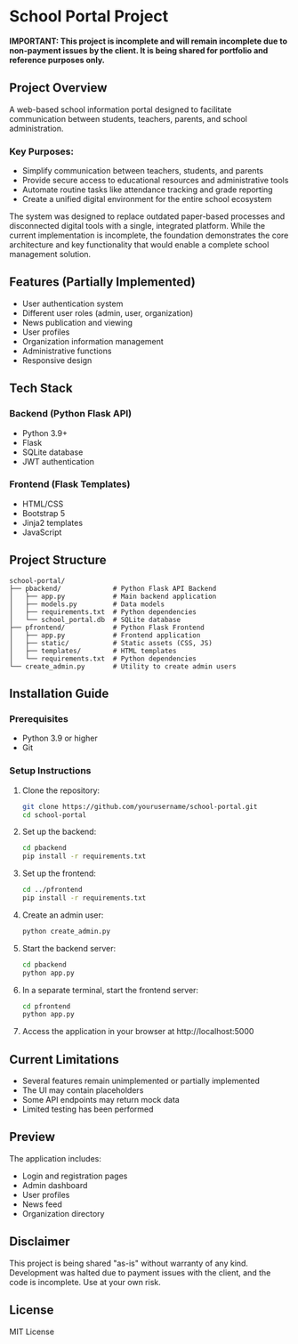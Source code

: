 # School Portal Project

**IMPORTANT: This project is incomplete and will remain incomplete due to non-payment issues by the client. It is being shared for portfolio and reference purposes only.**

## Project Overview

A web-based school information portal designed to facilitate communication between students, teachers, parents, and school administration.

### Key Purposes:
- Simplify communication between teachers, students, and parents
- Provide secure access to educational resources and administrative tools
- Automate routine tasks like attendance tracking and grade reporting
- Create a unified digital environment for the entire school ecosystem

The system was designed to replace outdated paper-based processes and disconnected digital tools with a single, integrated platform. While the current implementation is incomplete, the foundation demonstrates the core architecture and key functionality that would enable a complete school management solution.

## Features (Partially Implemented)

- User authentication system
- Different user roles (admin, user, organization)
- News publication and viewing
- User profiles
- Organization information management
- Administrative functions
- Responsive design

## Tech Stack

### Backend (Python Flask API)
- Python 3.9+
- Flask
- SQLite database
- JWT authentication

### Frontend (Flask Templates)
- HTML/CSS
- Bootstrap 5
- Jinja2 templates
- JavaScript

## Project Structure

```
school-portal/
├── pbackend/             # Python Flask API Backend
│   ├── app.py            # Main backend application
│   ├── models.py         # Data models
│   ├── requirements.txt  # Python dependencies
│   └── school_portal.db  # SQLite database
├── pfrontend/            # Python Flask Frontend
│   ├── app.py            # Frontend application
│   ├── static/           # Static assets (CSS, JS)
│   ├── templates/        # HTML templates
│   └── requirements.txt  # Python dependencies
└── create_admin.py       # Utility to create admin users
```

## Installation Guide

### Prerequisites
- Python 3.9 or higher
- Git

### Setup Instructions

1. Clone the repository:
   ```bash
   git clone https://github.com/yourusername/school-portal.git
   cd school-portal
   ```

2. Set up the backend:
   ```bash
   cd pbackend
   pip install -r requirements.txt
   ```

3. Set up the frontend:
   ```bash
   cd ../pfrontend
   pip install -r requirements.txt
   ```

4. Create an admin user:
   ```bash
   python create_admin.py
   ```

5. Start the backend server:
   ```bash
   cd pbackend
   python app.py
   ```

6. In a separate terminal, start the frontend server:
   ```bash
   cd pfrontend
   python app.py
   ```

7. Access the application in your browser at http://localhost:5000

## Current Limitations

- Several features remain unimplemented or partially implemented
- The UI may contain placeholders
- Some API endpoints may return mock data
- Limited testing has been performed

## Preview

The application includes:
- Login and registration pages
- Admin dashboard
- User profiles
- News feed
- Organization directory

## Disclaimer

This project is being shared "as-is" without warranty of any kind. Development was halted due to payment issues with the client, and the code is incomplete. Use at your own risk.

## License

MIT License 